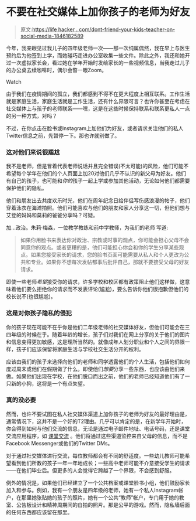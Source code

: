 # 不要在社交媒体上加你孩子的老师为好友

> 原文:[https://life hacker . com/dont-friend-your-kids-teacher-on-social-media-1846182589](https://lifehacker.com/dont-friend-your-kids-teacher-on-social-media-1846182589)

今年，我亲眼见过我儿子的四年级老师一次——那一次纯属偶然，我在早上与医生预约后为他签到上学，而她碰巧走进办公室收集一些文件。除此之外，我还和她开过一次虚拟家长会，看过她在学年开始时发给家长的一些视频信息，当我走过儿子的办公桌去续咖啡时，偶尔会瞥一眼Zoom。

Watch

由于我们在疫情期间的孤立，我们都感到不得不在更大程度上相互联系。工作生活就是家庭生活，家庭生活就是工作生活，还有什么界限可言？也许你甚至在考虑在社交媒体上与孩子的老师联系——嘿，这是在这些时候保持联系和联系更私人一点的另一种方式，对吗？

不过，在你点击在脸书或Instagram上加他们为好友，或者请求关注他们的私人Twitter信息之前，先暂停一下。那也许就别做了。

### 这对他们来说很尴尬

我不是老师，但是冒着代表老师说话并且完全错误(不太可能)的风险，他们可能不希望每个学年在他们的个人页面上加20对他们几乎不认识的新父母为好友。他们有自己的孩子，也可能和*你的*孩子一起上学或参加其他活动，无论如何他们都需要保护他们的隐私。

他们和朋友出去共度欢乐时光，他们在周年纪念日给伴侣写伤感浪漫的帖子，他们穿着泳衣在海滩拍照。他们可能喜欢与他们的朋友和家人分享这一切，但他们想与艾登的妈妈和莫莉的爸爸分享吗？可疑。

加...政治。朱莉·梅森，一位教学教练和前中学教师，为我们的老师 写道:

> 如果你用脸书来表达你对政治、宗教或时事的观点，你可能会担心父母不会同意你的观点。或者更糟的是，他们可能担心你会和你的学生分享某些观点。如果您接受家长的请求，您的脸书页面可能需要从私人和个人更改为公共和专业。如果你不想每次发帖都事后批评自己，那就不要接受父母的好友请求。

即使一些老师*希望*接受你的请求，许多学校和校区都有政策阻止他们这样做，这意味着他们要么拒绝你的请求而不发表评论(尴尬)，要么告诉你他们很抱歉但他们的校长说不(也很尴尬)。

### 这是对你孩子隐私的侵犯

你的孩子现在可能不在乎你是他们二年级老师的社交媒体好友，但他们可能会在三四年级的时候在乎。随着年龄的增长，孩子们对我们在网上分享的关于他们的图片和信息变得更加敏感，这是理所当然的。就像成年人划分职业和个人之间的界限一样，孩子们应该保留将家庭生活与学校社交生活分开的权利。

应该由我们的孩子来选择向他们的老师和同学透露他们的个人生活，包括他们如何度过周末或他们在假期做了什么。即使他们*想要*分享一些东西，也应该由他们来做。如果他们出现在学校，在他们脱口而出之前，他们的老师已经知道他们有了一只新的小狗，这将是一个有点失望。

### 真的没必要

然而，也许不要试图在私人社交媒体渠道上加你孩子的老师为好友的最好理由是，通常情况下，这并不是一个好的T2理由。几乎可以肯定的是，在新学年开始时，你会得到如何与他们交流的信息，无论是通过电子邮件地址、电话号码，还是课堂交流应用程序，如 [课堂交流](https://www.classdojo.com/) 。他们将通过这些渠道监控来自父母的信息，而不是Facebook Messenger或他们的Twitter DMs。

对于通过社交媒体进行交流，每位教师都会有不同的舒适度。一些幼儿教师可能希望看到他们所教的孩子一年一年地成长；一些高中老师可能不介意接受学生的请求——在他们毕业后。但更多的人会觉得它跨越了一个界限，不会感到舒服。

例外的情况是，如果他们已经建立了一个公共档案或课堂脸书小组，他们鼓励家长加入和参与。例如，我有一个朋友是四年级的老师，她有一个私人Instagram帐户，在那里她张贴她的孩子的照片，她有一个公共“教师”帐户，专门用于她的教室、公告板设计和精神周期间的自拍的照片。那是公平的游戏。然而，隐私墙后面的任何东西都应该留在那里。